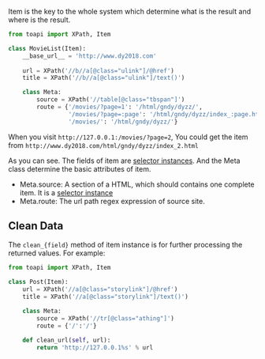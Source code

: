 Item is the key to the whole system which determine what is the result and
where is the result. 

```python
from toapi import XPath, Item

class MovieList(Item):
    __base_url__ = 'http://www.dy2018.com'
    
    url = XPath('//b//a[@class="ulink"]/@href')
    title = XPath('//b//a[@class="ulink"]/text()')

    class Meta:
        source = XPath('//table[@class="tbspan"]')
        route = {'/movies/?page=1': '/html/gndy/dyzz/',
                 '/movies/?page=:page': '/html/gndy/dyzz/index_:page.html',
                 '/movies/': '/html/gndy/dyzz/'}
```

When you visit `http://127.0.0.1:/movies/?page=2`, You could get the item from `http://www.dy2018.com/html/gndy/dyzz/index_2.html`

As you can see. The fields of item are [selector instances](selector). 
And the Meta class determine the basic attributes of item.

- Meta.source: A section of a HTML, which should contains one complete item. It is a [selector instance](selector)
- Meta.route: The url path regex expression of source site.
 
## Clean Data

The `clean_{field}` method of item instance is for further processing the returned values. For example:

```python
from toapi import XPath, Item

class Post(Item):
    url = XPath('//a[@class="storylink"]/@href')
    title = XPath('//a[@class="storylink"]/text()')

    class Meta:
        source = XPath('//tr[@class="athing"]')
        route = {'/':'/'}
        
    def clean_url(self, url):
        return 'http://127.0.0.1%s' % url
```